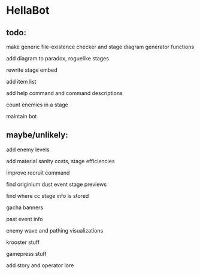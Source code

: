 # HellaBot
 
## todo:

make generic file-existence checker and stage diagram generator functions

add diagram to paradox, roguelike stages

rewrite stage embed

add item list

add help command and command descriptions

count enemies in a stage

maintain bot

## maybe/unlikely:

add enemy levels

add material sanity costs, stage efficiencies

improve recruit command

find originium dust event stage previews

find where cc stage info is stored

gacha banners

past event info

enemy wave and pathing visualizations

krooster stuff

gamepress stuff

add story and operator lore